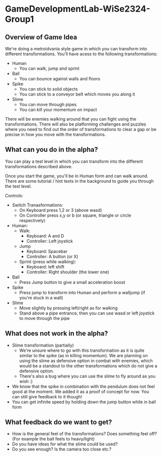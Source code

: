 # GameDevelopmentLab-WiSe2324-Group1

## Overview of Game Idea

We're doing a metroidvania style game in which you can transform into different transformations.
You'll have acess to the following transformations:
- Human
    - You can walk, jump and sprint
- Ball
    - You can bounce against walls and floors
- Spike
    - You can stick to solid objects
    - You can stick to a conveyor belt which moves you along it
- Slime
    - You can move through pipes
    - You can kill your momentum on impact

There will be enemies walking around that you can fight using the transformations. There will also be platforming challenges and puzzles where you need to find out the order of transformations to clear a gap or be precise in how you move with the transformations.

## What can you do in the alpha?

You can play a test level in which you can transform into the different transformations described above.

Once you start the game, you'll be in Human form and can walk around. There are some tutorial / hint texts in the background to guide you through the test level.

Controls:
- Switch Tranasformations:
    - On Keyboard press 1,2 or 3 (above wasd)
    - On Controller press x,y or b (or square, triangle or circle respectively)
- Human:
    - Walk:
        - Keyboard: A and D
        - Controller: Left joystick
    - Jump
        - Keyboard: Spacebar
        - Controller: A button (or X)
    - Sprint (press while walking):
        - Keyboard: left shift
        - Controller: Right shoulder (the lower one)
- Ball
    - Press Jump button to give a small acceleration boost
- Spike
    - Press jump to transform into Human and perform a walljump (if you're stuck in a wall)
- Slime
    - Move slightly by pressing left/right as for walking
    - Stand above a pipe entrance, then you can use wasd or left joystick to move through the pipe

## What does **not** work in the alpha?

- Slime transformation (partially)
    - We're unsure where to go with this transformation as it is quite similar to the spike (as in killing momentum). We are planning on using the slime as defensive option in combat with enemies, which would be a standout to the other transformations which do not give a defensive option.
    - There's also a bug where you can use the slime to fly around as you wish :)
- We know that the spike in combination with the pendulum does not feel good at the moment. We added it as a proof of concept for now. You can still give feedback to it though!
- You can get infinite speed by holding down the jump button while in ball form

## What feedback do we want to get?
- How is the general feel of the transformations? Does something feel off? (For example the ball feels to heavy/light)
- Do you have ideas for what the slime could be used?
- Do you see enough? Is the camera too close etc.?